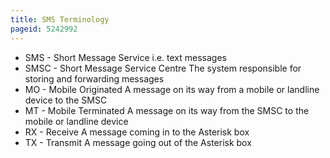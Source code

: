 ```yaml
---
title: SMS Terminology
pageid: 5242992
---
```


* SMS - Short Message Service i.e. text messages
* SMSC - Short Message Service Centre The system responsible for storing and forwarding messages
* MO - Mobile Originated A message on its way from a mobile or landline device to the SMSC
* MT - Mobile Terminated A message on its way from the SMSC to the mobile or landline device
* RX - Receive A message coming in to the Asterisk box
* TX - Transmit A message going out of the Asterisk box


